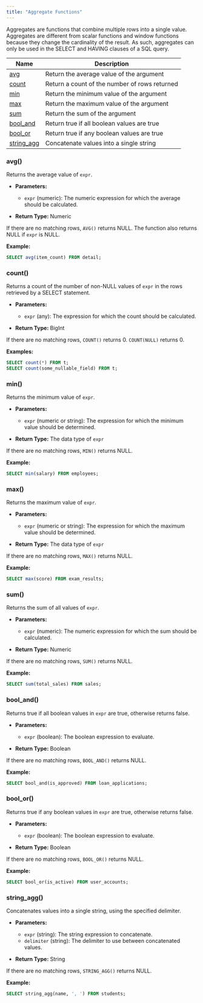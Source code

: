```yaml
---
title: "Aggregate Functions"
---
```


Aggregates are functions that combine multiple rows into a single value. Aggregates are different from scalar functions and window functions because they change the cardinality of the result. As such, aggregates can only be used in the SELECT and HAVING clauses of a SQL query.


| Name                      | Description                                   |
|---------------------------|-----------------------------------------------|
| [avg](#avg)               | Return the average value of the argument      |
| [count](#count)           | Return a count of the number of rows returned |
| [min](#min)               | Return the minimum value of the argument      |
| [max](#max)               | Return the maximum value of the argument      |
| [sum](#sum)               | Return the sum of the argument                |
| [bool_and](#bool_and)     | Return true if all boolean values are true    |
| [bool_or](#bool_or)       | Return true if any boolean values are true    |
| [string_agg](#string_agg) | Concatenate values into a single string       |

### avg()

Returns the average value of `expr`.

- **Parameters:**
  - `expr` (numeric): The numeric expression for which the average should be calculated.

- **Return Type:** Numeric

If there are no matching rows, `AVG()` returns NULL. The function also returns NULL if `expr` is NULL.

**Example:**

```sql
SELECT avg(item_count) FROM detail;
```

### count()

Returns a count of the number of non-NULL values of `expr` in the rows retrieved by a SELECT statement.

- **Parameters:**
  - `expr` (any): The expression for which the count should be calculated.

- **Return Type:** BigInt

If there are no matching rows, `COUNT()` returns 0. `COUNT(NULL)` returns 0.

**Examples:**

```sql
SELECT count(*) FROM t;
SELECT count(some_nullable_field) FROM t;
```

### min()

Returns the minimum value of `expr`.

- **Parameters:**
  - `expr` (numeric or string): The expression for which the minimum value should be determined.

- **Return Type:** The data type of `expr`

If there are no matching rows, `MIN()` returns NULL.

**Example:**

```sql
SELECT min(salary) FROM employees;
```

### max()

Returns the maximum value of `expr`.

- **Parameters:**
  - `expr` (numeric or string): The expression for which the maximum value should be determined.

- **Return Type:** The data type of `expr`

If there are no matching rows, `MAX()` returns NULL.

**Example:**

```sql
SELECT max(score) FROM exam_results;
```

### sum()

Returns the sum of all values of `expr`.

- **Parameters:**
  - `expr` (numeric): The numeric expression for which the sum should be calculated.

- **Return Type:** Numeric

If there are no matching rows, `SUM()` returns NULL.

**Example:**

```sql
SELECT sum(total_sales) FROM sales;
```

### bool_and()

Returns true if all boolean values in `expr` are true, otherwise returns false.

- **Parameters:**
  - `expr` (boolean): The boolean expression to evaluate.

- **Return Type:** Boolean

If there are no matching rows, `BOOL_AND()` returns NULL.

**Example:**

```sql
SELECT bool_and(is_approved) FROM loan_applications;
```

### bool_or()

Returns true if any boolean values in `expr` are true, otherwise returns false.

- **Parameters:**
  - `expr` (boolean): The boolean expression to evaluate.

- **Return Type:** Boolean

If there are no matching rows, `BOOL_OR()` returns NULL.

**Example:**

```sql
SELECT bool_or(is_active) FROM user_accounts;
```

### string_agg()

Concatenates values into a single string, using the specified delimiter.

- **Parameters:**
  - `expr` (string): The string expression to concatenate.
  - `delimiter` (string): The delimiter to use between concatenated values.

- **Return Type:** String

If there are no matching rows, `STRING_AGG()` returns NULL.

**Example:**

```sql
SELECT string_agg(name, ', ') FROM students;
```
